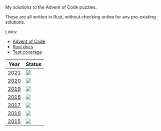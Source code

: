 My solutions to the Advent of Code puzzles.

These are all written in Rust, without checking online for any pre-existing solutions.

Links:

- [Advent of Code](https://adventofcode.com/)
- [Rust docs](https://advent-of-code.jamespharaoh.com/rustdoc/aoc/index.html)
- [Test coverage](https://advent-of-code.jamespharaoh.com/coverage/tarpaulin-report.html)


| Year         | Status                                                 |
|--------------|--------------------------------------------------------|
| [2021](2021) | ![](https://img.shields.io/badge/stars%20⭐-50-brightgreen)  |
| [2020](2020) | ![](https://img.shields.io/badge/stars%20⭐-40-green) |
| [2019](2019) | ![](https://img.shields.io/badge/stars%20⭐-50-brightgreen)  |
| [2018](2018) | ![](https://img.shields.io/badge/stars%20⭐-20-yellow) |
| [2017](2017) | ![](https://img.shields.io/badge/stars%20⭐-50-brightgreen) |
| [2016](2016) | ![](https://img.shields.io/badge/stars%20⭐-50-brightgreen) |
| [2015](2015) | ![](https://img.shields.io/badge/stars%20⭐-50-brightgreen) |
